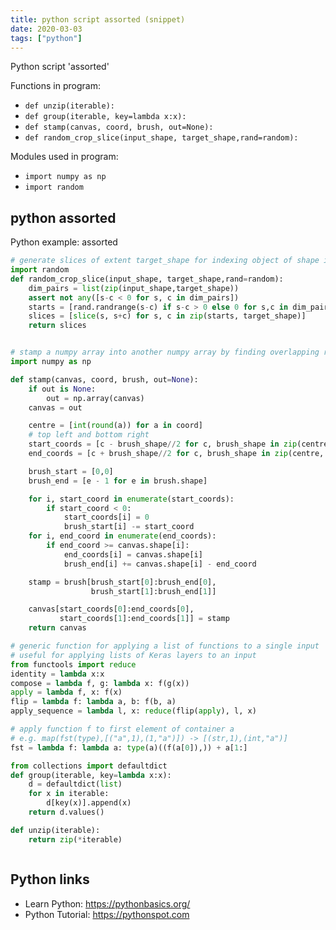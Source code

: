 ```yaml
---
title: python script assorted (snippet)
date: 2020-03-03
tags: ["python"]
---
```

Python script 'assorted'

Functions in program: 
* `def unzip(iterable):`
* `def group(iterable, key=lambda x:x):`
* `def stamp(canvas, coord, brush, out=None):`
* `def random_crop_slice(input_shape, target_shape,rand=random):`

Modules used in program: 
* `import numpy as np`
* `import random`

## python assorted

Python example: assorted

```python
# generate slices of extent target_shape for indexing object of shape input_shape
import random
def random_crop_slice(input_shape, target_shape,rand=random):
    dim_pairs = list(zip(input_shape,target_shape))
    assert not any([s-c < 0 for s, c in dim_pairs]) 
    starts = [rand.randrange(s-c) if s-c > 0 else 0 for s,c in dim_pairs]
    slices = [slice(s, s+c) for s, c in zip(starts, target_shape)]
    return slices


# stamp a numpy array into another numpy array by finding overlapping region
import numpy as np

def stamp(canvas, coord, brush, out=None):
    if out is None:
        out = np.array(canvas)
    canvas = out

    centre = [int(round(a)) for a in coord]
    # top left and bottom right
    start_coords = [c - brush_shape//2 for c, brush_shape in zip(centre, brush.shape)]
    end_coords = [c + brush_shape//2 for c, brush_shape in zip(centre, brush.shape)]

    brush_start = [0,0]
    brush_end = [e - 1 for e in brush.shape]

    for i, start_coord in enumerate(start_coords):
        if start_coord < 0:
            start_coords[i] = 0
            brush_start[i] -= start_coord
    for i, end_coord in enumerate(end_coords):
        if end_coord >= canvas.shape[i]:
            end_coords[i] = canvas.shape[i]
            brush_end[i] += canvas.shape[i] - end_coord

    stamp = brush[brush_start[0]:brush_end[0],
                  brush_start[1]:brush_end[1]]

    canvas[start_coords[0]:end_coords[0],
           start_coords[1]:end_coords[1]] = stamp
    return canvas

# generic function for applying a list of functions to a single input
# useful for applying lists of Keras layers to an input
from functools import reduce
identity = lambda x:x
compose = lambda f, g: lambda x: f(g(x))
apply = lambda f, x: f(x)
flip = lambda f: lambda a, b: f(b, a)
apply_sequence = lambda l, x: reduce(flip(apply), l, x)

# apply function f to first element of container a
# e.g. map(fst(type),[("a",1),(1,"a")]) -> [(str,1),(int,"a")]
fst = lambda f: lambda a: type(a)((f(a[0]),)) + a[1:]

from collections import defaultdict
def group(iterable, key=lambda x:x):
    d = defaultdict(list)
    for x in iterable:
        d[key(x)].append(x)
    return d.values()

def unzip(iterable):
    return zip(*iterable)



```

## Python links

- Learn Python: https://pythonbasics.org/
- Python Tutorial: https://pythonspot.com

